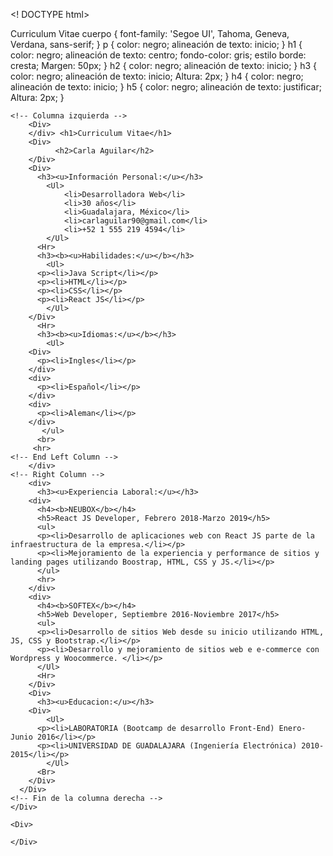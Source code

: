 <! DOCTYPE html>
<html lang="es">
<cabeza>
    <meta charset="UTF-8">
    <meta http-equiv="X-UA-Compatible" content="IE=edge">
    <meta name="viewport" content="width=device-width, initial-scale=1.0">
    <título>Curriculum Vitae</title>
<estilo>
    cuerpo {
        font-family: 'Segoe UI', Tahoma, Geneva, Verdana, sans-serif;
    }
    p {
        color: negro;
        alineación de texto: inicio;
    }
    h1 {
        color: negro;
        alineación de texto: centro;
        fondo-color: gris;
        estilo borde: cresta;
        Margen: 50px;
    }
    h2 {
       color: negro;
       alineación de texto: inicio;
    }
    h3 {
       color: negro;
       alineación de texto: inicio;
       Altura: 2px;
    }
    h4 {
       color: negro;
       alineación de texto: inicio;
    }
    h5 {
       color: negro;
       alineación de texto: justificar;
       Altura: 2px;
    }
</estilo>
</cabeza>
<cuerpo> 
    <!--No pude hacer una carpeta de CSS aparte para realizar
    el trabajo! Tuve problemas con la aplicacion. -->
<!-- Contenedor de páginas -->
        <Div>
  <!-- La cuadrícula -->

    <!-- Columna izquierda -->
        <Div>
        </div> <h1>Curriculum Vitae</h1>
        <Div>
              <h2>Carla Aguilar</h2>
        </Div>
        <Div>
          <h3><u>Información Personal:</u></h3>
            <Ul>
                <li>Desarrolladora Web</li>
                <li>30 años</li>
                <li>Guadalajara, México</li>
                <li>carlaguilar90@gmail.com</li>
                <li>+52 1 555 219 4594</li>     
            </Ul>
          <Hr>
          <h3><b><u>Habilidades:</u></b></h3>
            <Ul>
          <p><li>Java Script</li></p>
          <p><li>HTML</li></p>
          <p><li>CSS</li></p>
          <p><li>React JS</li></p>
            </Ul>
        </Div>
          <Hr>
          <h3><b><u>Idiomas:</u></b></h3>
            <Ul>
        <Div>
          <p><li>Ingles</li></p>
        </div>
        <div>
          <p><li>Español</li></p>
        </div>
        <div>
          <p><li>Aleman</li></p>
        </div>
           </ul>
          <br>
         <hr>
    <!-- End Left Column -->
        </div>
    <!-- Right Column -->
        <div>
          <h3><u>Experiencia Laboral:</u></h3>
        <div>
          <h4><b>NEUBOX</b></h4>
          <h5>React JS Developer, Febrero 2018-Marzo 2019</h5>
          <ul>
          <p><li>Desarrollo de aplicaciones web con React JS parte de la infraestructura de la empresa.</li></p>
          <p><li>Mejoramiento de la experiencia y performance de sitios y landing pages utilizando Boostrap, HTML, CSS y JS.</li></p>
          </ul>
          <hr>
        </div>
        <div>
          <h4><b>SOFTEX</b></h4>
          <h5>Web Developer, Septiembre 2016-Noviembre 2017</h5>
          <ul>
          <p><li>Desarrollo de sitios Web desde su inicio utilizando HTML, JS, CSS y Bootstrap.</li></p>
          <p><li>Desarrollo y mejoramiento de sitios web e e-commerce con Wordpress y Woocommerce. </li></p>
          </Ul>
          <Hr>
        </Div>
        <Div>
          <h3><u>Educacion:</u></h3>
        <Div>
            <Ul>
          <p><li>LABORATORIA (Bootcamp de desarrollo Front-End) Enero-Junio 2016</li></p>
          <p><li>UNIVERSIDAD DE GUADALAJARA (Ingeniería Electrónica) 2010-2015</li></p>
            </Ul>
          <Br>
        </Div>
      </Div>
    <!-- Fin de la columna derecha -->
    </Div>
  <!-- Cuadrícula final -->
    <Div>
  <!-- Contenedor de página final -->
    </Div>
  </cuerpo>
</.html>
